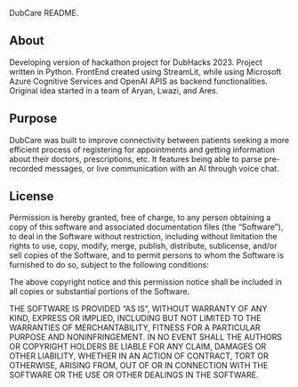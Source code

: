 DubCare README. 

## About

Developing version of hackathon project for DubHacks 2023. Project written in Python. FrontEnd created using StreamLit, while using Microsoft Azure Cognitive Services and OpenAI APIS as backend functionalities. Original idea started in a team of Aryan, Lwazi, and Ares. 

## Purpose 

DubCare was built to improve connectivity between patients seeking a more efficient process of registering for appointments and getting information about their doctors, prescriptions, etc. It features being able to parse pre-recorded messages, or live communication with an AI through voice chat. 

## License 

Permission is hereby granted, free of charge, to any person obtaining a copy of this software and associated documentation files (the “Software”), to deal in the Software without restriction, including without limitation the rights to use, copy, modify, merge, publish, distribute, sublicense, and/or sell copies of the Software, and to permit persons to whom the Software is furnished to do so, subject to the following conditions:

The above copyright notice and this permission notice shall be included in all copies or substantial portions of the Software.

THE SOFTWARE IS PROVIDED “AS IS”, WITHOUT WARRANTY OF ANY KIND, EXPRESS OR IMPLIED, INCLUDING BUT NOT LIMITED TO THE WARRANTIES OF MERCHANTABILITY, FITNESS FOR A PARTICULAR PURPOSE AND NONINFRINGEMENT. IN NO EVENT SHALL THE AUTHORS OR COPYRIGHT HOLDERS BE LIABLE FOR ANY CLAIM, DAMAGES OR OTHER LIABILITY, WHETHER IN AN ACTION OF CONTRACT, TORT OR OTHERWISE, ARISING FROM, OUT OF OR IN CONNECTION WITH THE SOFTWARE OR THE USE OR OTHER DEALINGS IN THE SOFTWARE.

